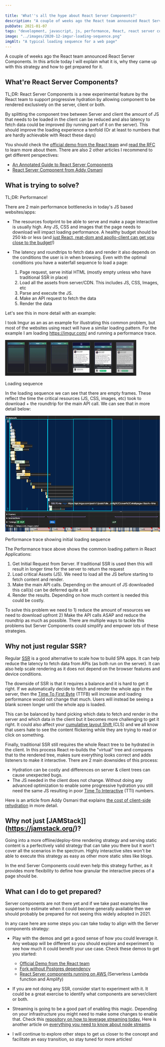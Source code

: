 ```yaml
---

title: 'What''s all the hype about React Server Components?'
description: "A couple of weeks ago the React team announced React Server Components. In this article today I will explain what it is, why they came up with this strategy and how to get prepared for it."
pubDate: 2021-01-07
tags: "development, javascript, js, performance, React, react server components, ssr"
image: "../images/2020-12-imgur-loading-sequence.png"
imgAlt: "A typical loading sequence for a web page" 
---
```

A couple of weeks ago the React team announced React Server Components. In this article today I will explain what it is, why they came up with this strategy and how to get prepared for it.

## What're React Server Components?

TL;DR: React Server Components is a new experimental feature by the React team to support progressive hydration by allowing component to be rendered exclusively on the server, client or both.

By splitting the component tree between Server and client the amount of JS that needs to be loaded in the client can be reduced and also latency to fetch data could be improved (by running part of it on the server). This should improve the loading experience a tenfold (Or at least to numbers that are hardly achievable with React these days)

You should check the [official demo from the React team](https://reactjs.org/blog/2020/12/21/data-fetching-with-react-server-components.html) and [read the RFC](https://github.com/reactjs/rfcs/blob/bf51f8755ddb38d92e23ad415fc4e3c02b95b331/text/0000-server-components.md) to learn more about them. There are also 2 other articles I recommend to get different perspectives:

- [An Annotated Guide to React Server Components](https://www.swyx.io/react-server-components-demo/)
- [React Server Component from Addy Osmani](https://addyosmani.com/blog/react-server-components/)

## What is trying to solve?

TL;DR: Performance!

There are 2 main performance bottlenecks in today's JS based websites/apps:

- The resources footprint to be able to serve and make a page interactive is usually high. Any JS, CSS and images that the page needs to download will impact loading performance. A healthy budget should be 250 kb or less (and [just React, reat-dom and apollo-client can get you close to the budget](https://bundlephobia.com/scan-results?packages=react@17.0.1,react-dom@17.0.1,apollo-client@2.6.10,apollo-cache-inmemory@1.6.6)!)

- The latency and roundtrips to fetch data and render it also depends on the conditions the user is in when browsing. Even with the optimal conditions you have a waterfall sequence to load a page:

  1. Page request, serve initial HTML (mostly empty unless who have traditional SSR in place)
  2. Load all the assets from server/CDN. This includes JS, CSS, Images, etc
  3. Parse and execute the JS.
  4. Make an API request to fetch the data
  5. Render the data

Let's see this in more detail with an example:

I took Imgur as an as an example for illustrating this common problem, but most of the websites using react will have a similar loading pattern. For the example I am loading <https://imgur.com/> and running a performance trace.

![Loading page sequence](../images/2020-12-imgur-loading-sequence.png)

Loading sequence

In the loading sequence we can see that there are empty frames. These reflect the time the critical resources (JS, CSS, images, etc) took to download + the roundtrip for the main API call. We can see that in more detail below:

![Loading page trace](../images/2020-12-imgur-loading-trace.png)

Performance trace showing initial loading sequence

The Performance trace above shows the common loading pattern in React Applications:

1. Get Initial Request from Server. If traditional SSR is used then this will result in longer time for the server to return the request
2. Load critical Assets (JS). We need to load all the JS before starting to fetch content and render.
3. Make the main API calls. Depending on the amount of JS downloaded this call(s) can be deferred quite a bit
4. Render the results. Depending on how much content is needed this could be costly.

To solve this problem we need to 1) reduce the amount of resources we need to download upfront 2) Make the API calls ASAP and reduce the roundtrip as much as possible. There are multiple ways to tackle this problems but Server Components could simplify and empower lots of these strategies.

## Why not just regular SSR?

Regular [SSR](https://reactjs.org/docs/react-dom-server.html) is a good alternative to scale how to build SPA apps. It can help reduce the latency to fetch data from APIs (as both run on the server). It can also help scale rendering as it does not depend on the browser features and device conditions.

The downside of SSR is that it requires a balance and it is hard to get it right. If we automatically decide to fetch and render the whole app in the server, then the [Time ](https://web.dev/time-to-first-byte/)[T](https://web.dev/time-to-first-byte/)[o First Byte](https://web.dev/time-to-first-byte/) (TTFB) will increase and loading performance would not change that much. Users will instead be seeing a blank screen longer until the whole app is loaded.

This can be balanced by hand picking which data to fetch and render in the server and which data in the client but it becomes more challenging to get it right. It could also affect your [cumulative layout Shift ](https://web.dev/cls/)(CLS) and we all know that users hate to see the content flickering while they are trying to read or click on something.

Finally, traditional SSR still requires the whole React tree to be hydrated in the client. In this process React re-builds the "virtual" tree and compares that to the rendered tree, makes sure everything looks correct and adds listeners to make it interactive. There are 2 main downsides of this process:

- Hydration can be costly and differences on server & client trees can cause unexpected bugs.
- The JS needed in the client does not change. Without doing any advanced optimization to enable some progressive hydration you still need the same JS resulting in poor [Time To Interactive](https://web.dev/tti/) (TTI) numbers.

Here is an article from Addy Osmani that explains [the cost of client-side rehydration](https://addyosmani.com/blog/rehydration/) in more detail.

## Why not just [JAMStack]](https://jamstack.org/)?

Going into a more offline/deploy-time rendering strategy and serving static content is a perfectively valid strategy that can take you there but it won't cover all the scenarios in the spectrum. Highly interactive sites won't be able to execute this strategy as easy as other more static sites like blogs.

In the end Server Components could even help this strategy further, as it provides more flexibility to define how granular the interactive pieces of a page should be.

## What can I do to get prepared?

Server components are not there yet and if we take past examples like suspense to estimate when it could become generally available then we should probably be prepared for not seeing this widely adopted in 2021.

In any case here are some steps you can take today to align with the Server components strategy:

- Play with the demos and get a good sense of how you could leverage it. Any webapp will be different so you should explore and experiment to see how much it could benefit your use case. Check these demos to get you started:

  - [Official Demo from the React team](https://github.com/reactjs/server-components-demo)
  - [Fork without Postgres dependency](https://github.com/pomber/server-components-demo)
  - [React Server components running on AWS ](https://github.com/sw-yx/amplify-react-serverless-components/)(Serverless Lambda function and Amplify)

- If you are not doing any SSR, consider start to experiment with it. It could be a great exercise to identify what components are server/client or both.

- Streaming is going to be a good part of enabling this magic. Depending on your infrastructure you might need to make some changes to enable that. Check this [repository on how to leverage streaming today.](https://github.com/aickin/react-dom-stream) Here is another article on [everything you need to know about node streams](https://www.freecodecamp.org/news/node-js-streams-everything-you-need-to-know-c9141306be93/).

- I will continue to explore other steps to get us closer to the concept and facilitate an easy transition, so stay tuned for more articles!